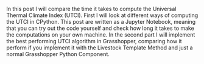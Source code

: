 In this post I will compare the time it takes to compute the Universal Thermal Climate Index (UTCI).
First I will look at different ways of computing the UTCI in CPython. This post are written as a Jupyter Notebook, meaning
that you can try out the code yourself and check how long it takes to make the computations on your own machine.
In the second part I will implement the best performing UTCI algorithm in Grasshopper, comparing how it perform if you implement
it with the Livestock Template Method and just a normal Grasshopper Python Component.